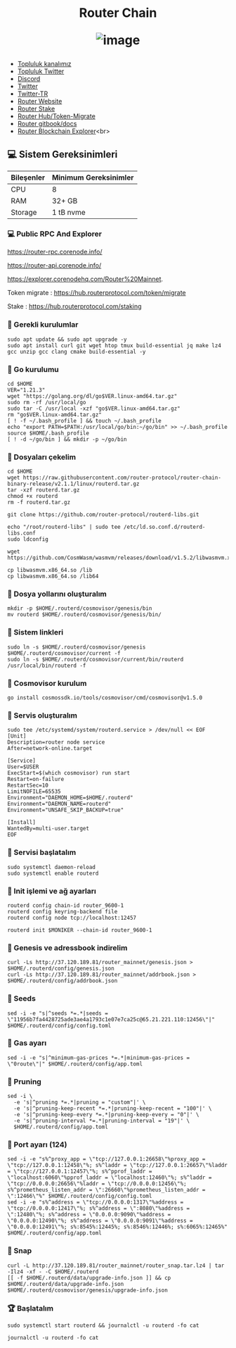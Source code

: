 <h1 align="center"> Router Chain


![image](https://github.com/user-attachments/assets/815488dc-99dc-4dad-a127-6aeba6afd9ff)


</h1>


 * [Topluluk kanalımız](https://t.me/corenodechat)<br>
 * [Topluluk Twitter](https://twitter.com/corenodeHQ)<br>
 * [Discord](https://discord.com/invite/0glabs)<br>
 * [Twitter](https://x.com/routerprotocol)<br>
 * [Twitter-TR](https://x.com/RouterTurkiye)<br>
 * [Router Website](https://discord.gg/rKf9UYMNWC)<br>
 * [Router Stake](https://hub.routerprotocol.com/staking)<br>
 * [Router Hub/Token-Migrate](https://hub.routerprotocol.com/token/migrate)<br>
 * [Router gitbook/docs](https://docs.routerprotocol.com/networks)<br>
 * [Router Blockchain Explorer](https://explorer.corenodehq.com/Router%20Mainnet.)<br>


## 💻 Sistem Gereksinimleri
| Bileşenler | Minimum Gereksinimler | 
| ------------ | ------------ |
| CPU |	8|
| RAM	| 32+ GB |
| Storage	| 1 tB nvme |

### 💻 Public RPC And Explorer

https://router-rpc.corenode.info/

https://router-api.corenode.info/

https://explorer.corenodehq.com/Router%20Mainnet.

Token migrate : https://hub.routerprotocol.com/token/migrate

Stake : https://hub.routerprotocol.com/staking

### 🚧 Gerekli kurulumlar
```
sudo apt update && sudo apt upgrade -y
sudo apt install curl git wget htop tmux build-essential jq make lz4 gcc unzip gcc clang cmake build-essential -y
```

### 🚧 Go kurulumu
```
cd $HOME
VER="1.21.3"
wget "https://golang.org/dl/go$VER.linux-amd64.tar.gz"
sudo rm -rf /usr/local/go
sudo tar -C /usr/local -xzf "go$VER.linux-amd64.tar.gz"
rm "go$VER.linux-amd64.tar.gz"
[ ! -f ~/.bash_profile ] && touch ~/.bash_profile
echo "export PATH=$PATH:/usr/local/go/bin:~/go/bin" >> ~/.bash_profile
source $HOME/.bash_profile
[ ! -d ~/go/bin ] && mkdir -p ~/go/bin
```

### 🚧 Dosyaları çekelim
```
cd $HOME
wget https://raw.githubusercontent.com/router-protocol/router-chain-binary-release/v2.1.1/linux/routerd.tar.gz
tar -xzf routerd.tar.gz
chmod +x routerd
rm -f routerd.tar.gz
```
```
git clone https://github.com/router-protocol/routerd-libs.git
```
```
echo "/root/routerd-libs" | sudo tee /etc/ld.so.conf.d/routerd-libs.conf
sudo ldconfig
```
```
wget https://github.com/CosmWasm/wasmvm/releases/download/v1.5.2/libwasmvm.x86_64.so
```
```
cp libwasmvm.x86_64.so /lib
cp libwasmvm.x86_64.so /lib64
```
### 🚧 Dosya yollarını oluşturalım
```
mkdir -p $HOME/.routerd/cosmovisor/genesis/bin
mv routerd $HOME/.routerd/cosmovisor/genesis/bin/
```

### 🚧 Sistem linkleri
```
sudo ln -s $HOME/.routerd/cosmovisor/genesis $HOME/.routerd/cosmovisor/current -f
sudo ln -s $HOME/.routerd/cosmovisor/current/bin/routerd /usr/local/bin/routerd -f
```
### 🚧 Cosmovisor kurulum
```
go install cosmossdk.io/tools/cosmovisor/cmd/cosmovisor@v1.5.0
```
### 🚧 Servis oluşturalım
```
sudo tee /etc/systemd/system/routerd.service > /dev/null << EOF
[Unit]
Description=router node service
After=network-online.target
 
[Service]
User=$USER
ExecStart=$(which cosmovisor) run start
Restart=on-failure
RestartSec=10
LimitNOFILE=65535
Environment="DAEMON_HOME=$HOME/.routerd"
Environment="DAEMON_NAME=routerd"
Environment="UNSAFE_SKIP_BACKUP=true"
 
[Install]
WantedBy=multi-user.target
EOF
```
### 🚧 Servisi başlatalım
```
sudo systemctl daemon-reload
sudo systemctl enable routerd
```
### 🚧 Init işlemi ve ağ ayarları
```
routerd config chain-id router_9600-1
routerd config keyring-backend file
routerd config node tcp://localhost:12457
```
```
routerd init $MONIKER --chain-id router_9600-1
```
### 🚧 Genesis ve adressbook indirelim
```
curl -Ls http://37.120.189.81/router_mainnet/genesis.json > $HOME/.routerd/config/genesis.json
curl -Ls http://37.120.189.81/router_mainnet/addrbook.json > $HOME/.routerd/config/addrbook.json
```

### 🚧 Seeds
```
sed -i -e "s|^seeds *=.*|seeds = \"11956b7fa4428725ade3ae4a1793c1e07e7ca25c@65.21.221.110:12456\"|" $HOME/.routerd/config/config.toml
```
### 🚧 Gas ayarı
```
sed -i -e "s|^minimum-gas-prices *=.*|minimum-gas-prices = \"0route\"|" $HOME/.routerd/config/app.toml
```
### 🚧 Pruning
```
sed -i \
  -e 's|^pruning *=.*|pruning = "custom"|' \
  -e 's|^pruning-keep-recent *=.*|pruning-keep-recent = "100"|' \
  -e 's|^pruning-keep-every *=.*|pruning-keep-every = "0"|' \
  -e 's|^pruning-interval *=.*|pruning-interval = "19"|' \
  $HOME/.routerd/config/app.toml
```
### 🚧 Port ayarı (124)
```
sed -i -e "s%^proxy_app = \"tcp://127.0.0.1:26658\"%proxy_app = \"tcp://127.0.0.1:12458\"%; s%^laddr = \"tcp://127.0.0.1:26657\"%laddr = \"tcp://127.0.0.1:12457\"%; s%^pprof_laddr = \"localhost:6060\"%pprof_laddr = \"localhost:12460\"%; s%^laddr = \"tcp://0.0.0.0:26656\"%laddr = \"tcp://0.0.0.0:12456\"%; s%^prometheus_listen_addr = \":26660\"%prometheus_listen_addr = \":12466\"%" $HOME/.routerd/config/config.toml
sed -i -e "s%^address = \"tcp://0.0.0.0:1317\"%address = \"tcp://0.0.0.0:12417\"%; s%^address = \":8080\"%address = \":12480\"%; s%^address = \"0.0.0.0:9090\"%address = \"0.0.0.0:12490\"%; s%^address = \"0.0.0.0:9091\"%address = \"0.0.0.0:12491\"%; s%:8545%:12445%; s%:8546%:12446%; s%:6065%:12465%" $HOME/.routerd/config/app.toml
```
### 🚧 Snap
```
curl -L http://37.120.189.81/router_mainnet/router_snap.tar.lz4 | tar -Ilz4 -xf - -C $HOME/.routerd
[[ -f $HOME/.routerd/data/upgrade-info.json ]] && cp $HOME/.routerd/data/upgrade-info.json $HOME/.routerd/cosmovisor/genesis/upgrade-info.json
```
### 🏆 Başlatalım
```
sudo systemctl start routerd && journalctl -u routerd -fo cat
```
```
journalctl -u routerd -fo cat
```



















